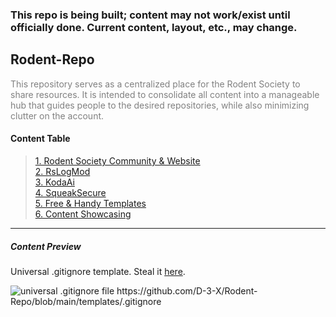 <h3 color="red">This repo is being built; content may not work/exist until officially done. Current content, layout, etc., may change.</h3>
<h2>Rodent-Repo</h2>
<p style="color: grey;">
    This repository serves as a centralized place for the Rodent Society to share resources.
    It is intended to consolidate all content into a manageable hub that guides people to the desired repositories,
    while also minimizing clutter on the account.
</p>
<h4>Content Table</h4>

<blockquote>
    <a href="#rodent-society-community--website">1. Rodent Society Community & Website</a><br>
    <a href="#rslogmod">2. RsLogMod</a><br>
    <a href="#kodaai">3. KodaAi</a><br>
    <a href="#squeaksecure">4. SqueakSecure</a><br>
    <a href="#free--handy-templates">5. Free & Handy Templates</a><br>
    <a href="#Free & Handy Templates">6. Content Showcasing</a>
</blockquote>
<hr>
<h5>Content Preview</h5>

<div></div>
<p>Universal .gitignore template. Steal it <a href="https://github.com/D-3-X/Rodent-Repo/blob/main/templates/.gitignore">here</a>.</p>
<img src="https://github.com/user-attachments/assets/d0279d86-af46-460d-a8f8-0f6af5649347" alt="universal .gitignore file">
https://github.com/D-3-X/Rodent-Repo/blob/main/templates/.gitignore
